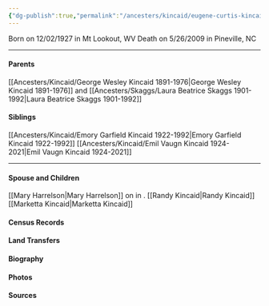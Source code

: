```yaml
---
{"dg-publish":true,"permalink":"/ancesters/kincaid/eugene-curtis-kincaid-1927-2009/","tags":["Eugene-Kincaid"]}
---
```


Born on  12/02/1927 in Mt Lookout, WV
Death on 5/26/2009 in Pineville, NC

---
#### Parents

[[Ancesters/Kincaid/George Wesley Kincaid 1891-1976\|George Wesley Kincaid 1891-1976]] and [[Ancesters/Skaggs/Laura Beatrice Skaggs 1901-1992\|Laura Beatrice Skaggs 1901-1992]]
#### Siblings
[[Ancesters/Kincaid/Emory Garfield Kincaid 1922-1992\|Emory Garfield Kincaid 1922-1992]]
[[Ancesters/Kincaid/Emil Vaugn Kincaid 1924-2021\|Emil Vaugn Kincaid 1924-2021]]

---
#### Spouse and Children
[[Mary Harrelson\|Mary Harrelson]] on <!-- link to date --> in <!-- link to place -->.
[[Randy Kincaid\|Randy Kincaid]]
[[Marketta Kincaid\|Marketta Kincaid]]

#### Census Records

#### Land Transfers

#### Biography

#### Photos

#### Sources

